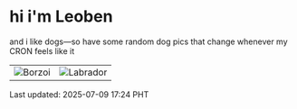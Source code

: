 # hi i'm Leoben

and i like dogs—so have some random dog pics that change whenever my CRON feels like it

|  |  |
|--------|----------|
| ![Borzoi](https://random-dog-vercel.vercel.app/api/random-borzoi?v=1752053052) | ![Labrador](https://random-dog-vercel.vercel.app/api/random-labrador?v=1752053052) |

Last updated: 2025-07-09 17:24 PHT
